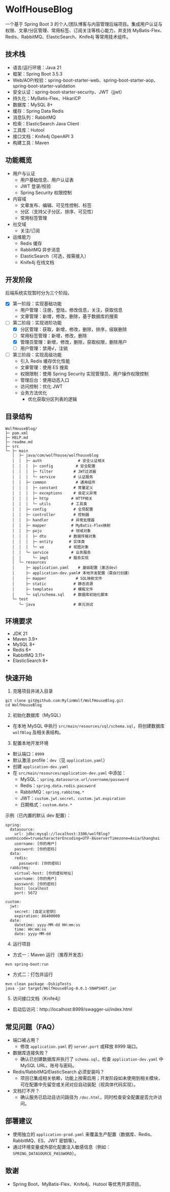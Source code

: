 # WolfHouseBlog

一个基于 Spring Boot 3 的个人/团队博客与内容管理后端项目。集成用户认证与权限、文章/分区管理、常用标签、订阅关注等核心能力，并支持
MyBatis-Flex、Redis、RabbitMQ、ElasticSearch、Knife4j 等常用技术组件。

## 技术栈

- 语言/运行环境：Java 21
- 框架：Spring Boot 3.5.3
- Web/AOP/校验：spring-boot-starter-web、spring-boot-starter-aop、spring-boot-starter-validation
- 安全认证：spring-boot-starter-security、JWT（jjwt）
- 持久化：MyBatis-Flex、HikariCP
- 数据库：MySQL 8+
- 缓存：Spring Data Redis
- 消息队列：RabbitMQ
- 检索：ElasticSearch Java Client
- 工具库：Hutool
- 接口文档：Knife4j OpenAPI 3
- 构建工具：Maven

## 功能概览

- 用户与认证
    - 用户基础信息、用户认证表
    - JWT 登录/校验
    - Spring Security 权限控制
- 内容域
    - 文章发布、编辑、可见性控制、标签
    - 分区（支持父子分区、排序、可见性）
    - 常用标签管理
- 社交域
    - 关注/订阅
- 运维能力
    - Redis 缓存
    - RabbitMQ 异步消息
    - ElasticSearch（可选，按需接入）
    - Knife4j 在线文档

## 开发阶段

后端系统实现暂时分为三个阶段。

- [x] 第一阶段：实现基础功能
    - 用户管理：注册，登陆，修改信息，关注，获取信息
    - 文章管理：新增，修改，删除，基于数据库的搜索
- [ ] 第二阶段：实现进阶功能
    - [x] 分区管理：获取，新增，修改，删除，排序，级联删除
    - [ ] 常用标签管理：新增，修改，删除
    - [x] 管理员管理：新增，修改，删除，获取权限，删除用户
    - [ ] 用户管理：禁用√，注销
- [ ] 第三阶段：实现高级功能
    - 引入 Redis 缓存优化性能
    - 文章管理：使用 ES 搜索
    - 权限限制：使用 Spring Security 实现管理员、用户操作权限控制
    - 管理后台：使用动态入口
    - 访问控制：优化 JWT
    - 业务方法优化
        - 优化获取分区列表的逻辑

## 目录结构

```
WolfHouseBlog/
├─ pom.xml
├─ HELP.md
├─ readme.md                    
├─ src
└─ ├─ main
   │  ├─ java/com/wolfhouse/wolfhouseblog
   │  │  ├─ auth                # 安全认证相关
   │  │  │  ├─ config          # 安全配置
   │  │  │  ├─ filter         # JWT过滤器
   │  │  │  └─ service        # 认证服务
   │  │  ├─ common             # 通用组件
   │  │  │  ├─ constant       # 常量定义
   │  │  │  ├─ exceptions     # 自定义异常
   │  │  │  ├─ http          # HTTP相关
   │  │  │  └─ utils         # 工具类
   │  │  ├─ config            # 全局配置
   │  │  ├─ controller        # 控制器
   │  │  ├─ handler          # 异常处理器
   │  │  ├─ mapper           # MyBatis-Flex映射
   │  │  ├─ pojo             # 领域对象
   │  │  │  ├─ dto          # 数据传输对象
   │  │  │  ├─ entity       # 实体类
   │  │  │  └─ vo           # 视图对象
   │  │  └─ service          # 业务服务
   │  │     └─ impl         # 服务实现
   │  └─ resources
   │     ├─ application.yaml    # 基础配置（激活dev）
   │     ├─ application-dev.yaml# 本地开发配置（需自行创建）
   │     ├─ mapper             # SQL映射文件
   │     ├─ static            # 静态资源
   │     ├─ templates         # 模板文件
   │     └─ sql/schema.sql    # 数据库初始化脚本
   └─ test
      └─ java                 # 单元测试

```

## 环境要求

- JDK 21
- Maven 3.9+
- MySQL 8+
- Redis 6+
- RabbitMQ 3.11+
- ElasticSearch 8+

## 快速开始

1) 克隆项目并进入目录

```
git clone git@github.com:RylinWolf/WolfHouseBlog.git
cd WolfHouseBlog
```

2) 初始化数据库（MySQL）

- 在本地 MySQL 中执行 `src/main/resources/sql/schema.sql`，将创建数据库 `wolfBlog` 及相关表结构。

3) 配置本地开发环境

- 默认端口：`8999`
- 默认激活 profile：`dev`（见 `application.yaml`）
- 创建 `application-dev.yaml`
- 在 `src/main/resources/application-dev.yaml` 中添加：
    - MySQL：`spring.datasource.url/username/password`
    - Redis：`spring.data.redis.password`
    - RabbitMQ：`spring.rabbitmq.*`
    - JWT：`custom.jwt.secret`、`custom.jwt.expiration`
    - 日期格式：`custom.date.*`

示例（已内置的默认 dev 配置）：

```
spring:
  datasource:
    url: jdbc:mysql://localhost:3306/wolfBlog?useUnicode=true&characterEncoding=UTF-8&serverTimezone=Asia/Shanghai
    username: [你的用户]
    password: [你的密码]
  data:
    redis:
      password: [你的密码]
  rabbitmq:
    virtual-host: [你的虚拟地址]
    username: [你的用户]
    password: [你的密码]
    host: localhost
    port: 5672

custom:
  jwt:
    secret: [自定义密钥]
    expiration: 86400000
  date:
    datetime: yyyy-MM-dd HH:mm:ss
    time: HH:mm:ss
    date: yyyy-MM-dd
```

4) 运行项目

- 方式一：Maven 运行（推荐开发态）

```
mvn spring-boot:run
```

- 方式二：打包并运行

```
mvn clean package -DskipTests
java -jar target/WolfHouseBlog-0.0.1-SNAPSHOT.jar
```

5) 访问接口文档（Knife4j）

- 启动后访问：http://localhost:8999/swagger-ui/index.html

## 常见问题（FAQ）

- 端口被占用？
    - 修改 `application.yaml` 的 `server.port` 或释放 8999 端口。
- 数据库连接失败？
    - 确认已创建数据库并执行了 `schema.sql`，检查 `application-dev.yaml` 中 MySQL URL、账号与密码。
- Redis/RabbitMQ/ElasticSearch 必须安装吗？
    - 项目已集成相关依赖，功能上按需启用；开发阶段如未使用到相关模块，可在配置中先留空或关闭对应自动装配（视具体代码实现）。
- 文档打不开？
    - 确认服务已启动且访问路径为 `/doc.html`，同时检查安全配置是否允许访问。

## 部署建议

- 使用独立的 `application-prod.yaml` 来覆盖生产配置（数据库、Redis、RabbitMQ、ES、JWT 密钥等）。
- 通过环境变量或外部化配置注入敏感信息（例如：`SPRING_DATASOURCE_PASSWORD`）。

## 致谢

- Spring Boot、MyBatis-Flex、Knife4j、Hutool 等优秀开源项目。
